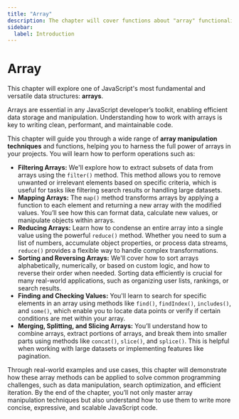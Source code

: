 ```yaml
---
title: "Array"
description: The chapter will cover functions about "array" functionalities
sidebar:
  label: Introduction
---
```


# Array
This chapter will explore one of JavaScript's most fundamental and versatile data structures: **arrays**.

Arrays are essential in any JavaScript developer’s toolkit, enabling efficient data storage and manipulation. Understanding how to work with arrays is key to writing clean, performant, and maintainable code.

This chapter will guide you through a wide range of **array manipulation techniques** and functions, helping you to harness the full power of arrays in your projects. You will learn how to perform operations such as:

- **Filtering Arrays:** We'll explore how to extract subsets of data from arrays using the `filter()` method. This method allows you to remove unwanted or irrelevant elements based on specific criteria, which is useful for tasks like filtering search results or handling large datasets.
- **Mapping Arrays:** The `map()` method transforms arrays by applying a function to each element and returning a new array with the modified values. You’ll see how this can format data, calculate new values, or manipulate objects within arrays.
- **Reducing Arrays:** Learn how to condense an entire array into a single value using the powerful `reduce()` method. Whether you need to sum a list of numbers, accumulate object properties, or process data streams, `reduce()` provides a flexible way to handle complex transformations.
- **Sorting and Reversing Arrays:** We'll cover how to sort arrays alphabetically, numerically, or based on custom logic, and how to reverse their order when needed. Sorting data efficiently is crucial for many real-world applications, such as organizing user lists, rankings, or search results.
- **Finding and Checking Values:** You'll learn to search for specific elements in an array using methods like `find()`, `findIndex()`, `includes()`, and `some()`, which enable you to locate data points or verify if certain conditions are met within your array.
- **Merging, Splitting, and Slicing Arrays:** You’ll understand how to combine arrays, extract portions of arrays, and break them into smaller parts using methods like `concat()`, `slice()`, and `splice()`. This is helpful when working with large datasets or implementing features like pagination.

Through real-world examples and use cases, this chapter will demonstrate how these array methods can be applied to solve common programming challenges, such as data manipulation, search optimization, and efficient iteration. By the end of the chapter, you’ll not only master array manipulation techniques but also understand how to use them to write more concise, expressive, and scalable JavaScript code.